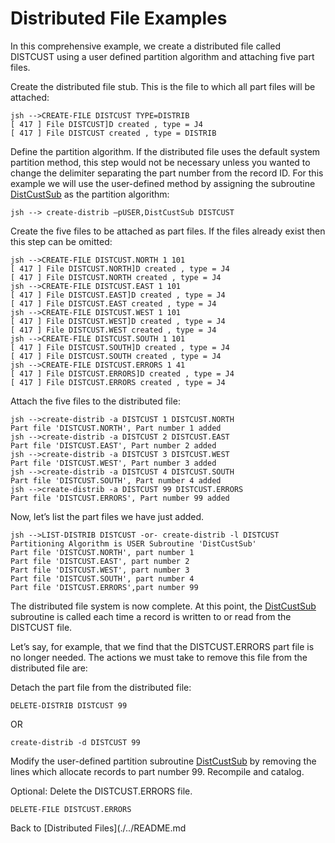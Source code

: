 # Distributed File Examples

<PageHeader />

In this comprehensive example, we create a distributed file called DISTCUST using a user defined partition algorithm and attaching five part files.

Create the distributed file stub. This is the file to which all part files will be attached:

```
jsh -->CREATE-FILE DISTCUST TYPE=DISTRIB
[ 417 ] File DISTCUST]D created , type = J4
[ 417 ] File DISTCUST created , type = DISTRIB
```

Define the partition algorithm. If the distributed file uses the default system partition method, this step would not be necessary unless you wanted to change the delimiter separating the part number from the record ID. For this example we will use the user-defined method by assigning the subroutine [DistCustSub](./../partition-algorithm) as the partition algorithm:

```
jsh --> create-distrib –pUSER,DistCustSub DISTCUST
```

Create the five files to be attached as part files. If the files already exist then this step can be omitted:

```
jsh -->CREATE-FILE DISTCUST.NORTH 1 101
[ 417 ] File DISTCUST.NORTH]D created , type = J4
[ 417 ] File DISTCUST.NORTH created , type = J4
jsh -->CREATE-FILE DISTCUST.EAST 1 101
[ 417 ] File DISTCUST.EAST]D created , type = J4
[ 417 ] File DISTCUST.EAST created , type = J4
jsh -->CREATE-FILE DISTCUST.WEST 1 101
[ 417 ] File DISTCUST.WEST]D created , type = J4
[ 417 ] File DISTCUST.WEST created , type = J4
jsh -->CREATE-FILE DISTCUST.SOUTH 1 101
[ 417 ] File DISTCUST.SOUTH]D created , type = J4
[ 417 ] File DISTCUST.SOUTH created , type = J4
jsh -->CREATE-FILE DISTCUST.ERRORS 1 41
[ 417 ] File DISTCUST.ERRORS]D created , type = J4
[ 417 ] File DISTCUST.ERRORS created , type = J4
```

Attach the five files to the distributed file:

```
jsh -->create-distrib -a DISTCUST 1 DISTCUST.NORTH
Part file 'DISTCUST.NORTH', Part number 1 added
jsh -->create-distrib -a DISTCUST 2 DISTCUST.EAST
Part file 'DISTCUST.EAST', Part number 2 added
jsh -->create-distrib -a DISTCUST 3 DISTCUST.WEST
Part file 'DISTCUST.WEST', Part number 3 added
jsh -->create-distrib -a DISTCUST 4 DISTCUST.SOUTH
Part file 'DISTCUST.SOUTH', Part number 4 added
jsh -->create-distrib -a DISTCUST 99 DISTCUST.ERRORS
Part file 'DISTCUST.ERRORS', Part number 99 added
```

Now, let’s list the part files we have just added.

```
jsh -->LIST-DISTRIB DISTCUST -or- create-distrib -l DISTCUST
Partitioning Algorithm is USER Subroutine 'DistCustSub'
Part file 'DISTCUST.NORTH', part number 1
Part file 'DISTCUST.EAST', part number 2
Part file 'DISTCUST.WEST', part number 3
Part file 'DISTCUST.SOUTH', part number 4
Part file 'DISTCUST.ERRORS',part number 99
```

The distributed file system is now complete. At this point, the [DistCustSub](./../partition-algorithm) subroutine is called each time a record is written to or read from the DISTCUST file.

Let’s say, for example, that we find that the DISTCUST.ERRORS part file is no longer needed. The actions we must take to remove this file from the distributed file are:

Detach the part file from the distributed file:

`DELETE-DISTRIB DISTCUST 99`

OR

`create-distrib -d DISTCUST 99`

Modify the user-defined partition subroutine [DistCustSub](./../partition-algorithm) by removing the lines which allocate records to part number 99. Recompile and catalog.

Optional: Delete the DISTCUST.ERRORS file.

`DELETE-FILE DISTCUST.ERRORS`

Back to [Distributed Files](./../README.md

  
<PageFooter />
